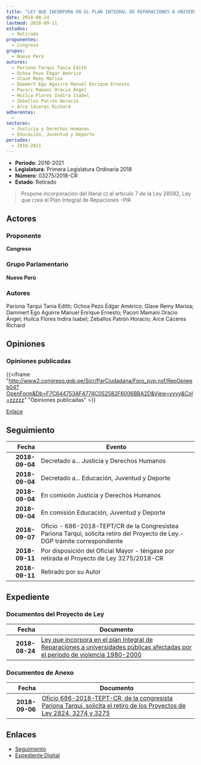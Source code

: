 ```yaml
---
title: "LEY QUE INCORPORA EN EL PLAN INTEGRAL DE REPARACIONES A UNIVERSIDADES PÚBLICAS AFECTADAS POR EL PERÍODO DE VIOLENCIA 1980-2000"
date: 2018-08-24
lastmod: 2018-09-11
estados: 
  - Retirado
proponentes: 
  - Congreso
grupos: 
  - Nuevo Perú
autores: 
  - Pariona Tarqui Tania Edith
  - Ochoa Pezo Édgar Américo
  - Glave Remy Marisa
  - Dammert Ego Aguirre Manuel Enrique Ernesto
  - Pacori Mamani Oracio Ángel
  - Huilca Flores Indira Isabel
  - Zeballos Patrón Horacio
  - Arce Cáceres Richard
adherentes: 
  - 
sectores: 
  - Justicia y Derechos Humanos
  - Educación, Juventud y Deporte
periodos: 
  - 2016-2021
---
```


- **Periodo**: 2016-2021
- **Legislatura**: Primera Legislatura Ordinaria 2018
- **Número**: 03275/2018-CR
- **Estado**: Retirado

> Propone incorporación del literal c) al artículo 7 de la Ley 28592, Ley que crea el Plan Integral de Repaciones -PIR


## Actores

### Proponente

**Congreso**

### Grupo Parlamentario

**Nuevo Perú**

### Autores

Pariona Tarqui Tania Edith; Ochoa Pezo Édgar Américo; Glave Remy Marisa; Dammert Ego Aguirre Manuel Enrique Ernesto; Pacori Mamani Oracio Ángel; Huilca Flores Indira Isabel; Zeballos Patrón Horacio; Arce Cáceres Richard


## Opiniones

### Opiniones publicadas

{{<iframe "http://www2.congreso.gob.pe/Sicr/ParCiudadana/Foro_pvp.nsf/RepOpiweb04?OpenForm&Db=F7C644753AF4774C052582F6006BBA2D&View=yyyy&Col=zzzzz" "Opiniones publicadas" >}}

[Enlace](http://www2.congreso.gob.pe/Sicr/ParCiudadana/Foro_pvp.nsf/RepOpiweb04?OpenForm&Db=F7C644753AF4774C052582F6006BBA2D&View=yyyy&Col=zzzzz)

## Seguimiento

| Fecha | Evento |
|------:|--------|
| **2018-09-04** | Decretado a... Justicia y Derechos Humanos|
| **2018-09-04** | Decretado a... Educación, Juventud y Deporte|
| **2018-09-04** | En comisión Justicia y Derechos Humanos|
| **2018-09-04** | En comisión Educación, Juventud y Deporte|
| **2018-09-07** | Oficio - 686-2018-TEPT/CR de la Congresistea Pariona Tarqui, solicita retiro del Proyecto de Ley.-DGP trámite correspondiente|
| **2018-09-11** | Por disposición del Oficial Mayor - téngase por retirada el Proyecto de Ley 3275/2018-CR|
| **2018-09-11** | Retirado por su Autor|


## Expediente


### Documentos del Proyecto de Ley

| Fecha | Documento |
|------:|--------|
| **2018-08-24** | [Ley que incorpora en el plan Integral de Reparaciones a universidades públicas afectadas por el período de violencia 1980-2000](http://www.leyes.congreso.gob.pe/Documentos/2016_2021/Proyectos_de_Ley_y_de_Resoluciones_Legislativas/PL0327520180824..PDF) |

### Documentos de Anexo

| Fecha | Documento |
|------:|--------|
| **2018-09-06** | [Oficio 686-2018-TEPT-CR, de la congresista Pariona Tarqui, solicita el retiro de los Proyectos de Ley 2824, 3274 y 3275](http://www.leyes.congreso.gob.pe/Documentos/2016_2021/Retiro_de_Proyecto/OFICIO-686-2018-TEPT-CR.pdf) |

## Enlaces 

- [Seguimiento](http://www2.congreso.gob.pe/Sicr/TraDocEstProc/CLProLey2016.nsf/f7fff46988ca05b1052578e100829cc7/3573f856def13e1c052582f3007e2903?OpenDocument)
- [Expediente Digital](http://www2.congreso.gob.pe/Sicr/TraDocEstProc/CLProLey2016.nsf/f7fff46988ca05b1052578e100829cc7/3573f856def13e1c052582f3007e2903?OpenDocument&Click=05257FB7005EB655.eb71d0cf91d8294e05256cdf006b5706/$Body/0.1C6C)
